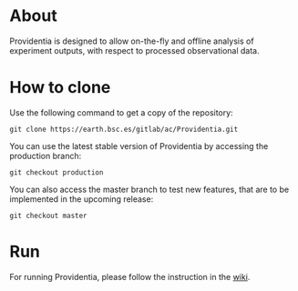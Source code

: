 # About

Providentia is designed to allow on-the-fly and offline analysis of experiment outputs, with respect to processed observational data.

# How to clone

Use the following command to get a copy of the repository:

```
git clone https://earth.bsc.es/gitlab/ac/Providentia.git
```

You can use the latest stable version of Providentia
by accessing the production branch:

```
git checkout production
```

You can also access the master branch to test new features,
that are to be implemented in the upcoming release:

```
git checkout master
```

# Run

For running Providentia, please follow the instruction in 
the [wiki](https://earth.bsc.es/gitlab/ac/Providentia/-/wikis/home).

